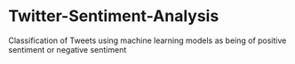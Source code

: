 # Twitter-Sentiment-Analysis
Classification of Tweets using machine learning models as being of positive sentiment or negative sentiment
